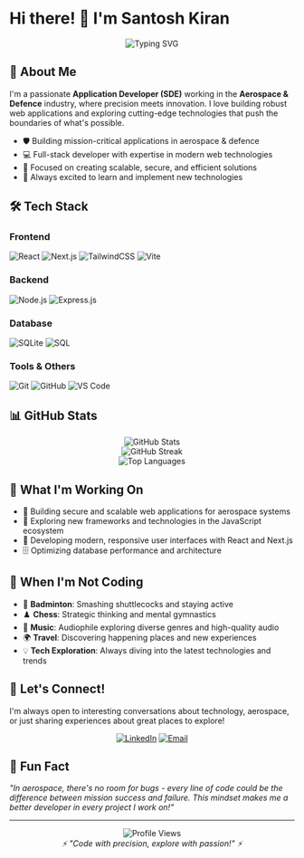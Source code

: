 # Hi there! 👋 I'm Santosh Kiran

<div align="center">
  <img src="https://readme-typing-svg.demolab.com?font=Fira+Code&pause=1000&width=435&lines=Application+Developer+%7C+SDE;Aerospace+%26+Defence+Industry;Full-Stack+Web+Developer;Always+learning+new+tech!" alt="Typing SVG" />
</div>

## 🚀 About Me

I'm a passionate **Application Developer (SDE)** working in the **Aerospace & Defence** industry, where precision meets innovation. I love building robust web applications and exploring cutting-edge technologies that push the boundaries of what's possible.

- 🛡️ Building mission-critical applications in aerospace & defence
- 💻 Full-stack developer with expertise in modern web technologies
- 🎯 Focused on creating scalable, secure, and efficient solutions
- 🌟 Always excited to learn and implement new technologies

## 🛠️ Tech Stack

### Frontend
![React](https://img.shields.io/badge/React-20232A?style=for-the-badge&logo=react&logoColor=61DAFB)
![Next.js](https://img.shields.io/badge/Next.js-000000?style=for-the-badge&logo=next.js&logoColor=white)
![TailwindCSS](https://img.shields.io/badge/Tailwind_CSS-38B2AC?style=for-the-badge&logo=tailwind-css&logoColor=white)
![Vite](https://img.shields.io/badge/Vite-646CFF?style=for-the-badge&logo=vite&logoColor=white)

### Backend
![Node.js](https://img.shields.io/badge/Node.js-339933?style=for-the-badge&logo=node.js&logoColor=white)
![Express.js](https://img.shields.io/badge/Express.js-000000?style=for-the-badge&logo=express&logoColor=white)

### Database
![SQLite](https://img.shields.io/badge/SQLite-003B57?style=for-the-badge&logo=sqlite&logoColor=white)
![SQL](https://img.shields.io/badge/SQL-336791?style=for-the-badge&logo=postgresql&logoColor=white)

### Tools & Others
![Git](https://img.shields.io/badge/Git-F05032?style=for-the-badge&logo=git&logoColor=white)
![GitHub](https://img.shields.io/badge/GitHub-100000?style=for-the-badge&logo=github&logoColor=white)
![VS Code](https://img.shields.io/badge/VS_Code-007ACC?style=for-the-badge&logo=visual-studio-code&logoColor=white)

## 📊 GitHub Stats

<div align="center">
  <img src="https://github-readme-stats.vercel.app/api?username=Ssulakhe39&theme=dark&hide_border=false&include_all_commits=true&count_private=true" alt="GitHub Stats" />
  <br/>
  <img src="https://github-readme-streak-stats.herokuapp.com/?user=Ssulakhe39&theme=dark&hide_border=false" alt="GitHub Streak" />
  <br/>
  <img src="https://github-readme-stats.vercel.app/api/top-langs/?username=Ssulakhe39&theme=dark&hide_border=false&include_all_commits=true&count_private=true&layout=compact" alt="Top Languages" />
</div>

## 🌟 What I'm Working On

- 🔧 Building secure and scalable web applications for aerospace systems
- 🚀 Exploring new frameworks and technologies in the JavaScript ecosystem
- 📱 Developing modern, responsive user interfaces with React and Next.js
- 🗄️ Optimizing database performance and architecture

## 🎯 When I'm Not Coding

- 🏸 **Badminton**: Smashing shuttlecocks and staying active
- ♟️ **Chess**: Strategic thinking and mental gymnastics
- 🎵 **Music**: Audiophile exploring diverse genres and high-quality audio
- 🌍 **Travel**: Discovering happening places and new experiences
- 💡 **Tech Exploration**: Always diving into the latest technologies and trends

## 🤝 Let's Connect!

I'm always open to interesting conversations about technology, aerospace, or just sharing experiences about great places to explore!

<div align="center">
  
[![LinkedIn](https://img.shields.io/badge/LinkedIn-0077B5?style=for-the-badge&logo=linkedin&logoColor=white)](www.linkedin.com/in/santosh-kiran-sulake-891a10132)
[![Email](https://img.shields.io/badge/Email-D14836?style=for-the-badge&logo=gmail&logoColor=white)](mailto:santoshsulakhe39@gmail.com)

</div>

## 💭 Fun Fact

*"In aerospace, there's no room for bugs - every line of code could be the difference between mission success and failure. This mindset makes me a better developer in every project I work on!"*

---

<div align="center">
  <img src="https://komarev.com/ghpvc/?username=Ssulakhe39&style=flat-square&color=blue" alt="Profile Views" />
</div>

<div align="center">
  <i>⚡ "Code with precision, explore with passion!" ⚡</i>
</div>
